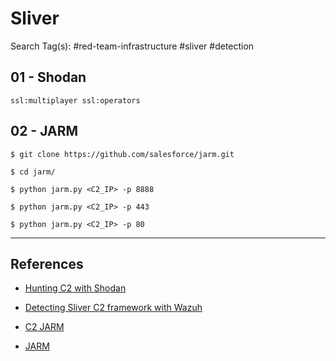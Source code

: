 # Sliver

Search Tag(s): #red-team-infrastructure #sliver #detection

## 01 - Shodan

`ssl:multiplayer ssl:operators`

## 02 - JARM

`$ git clone https://github.com/salesforce/jarm.git`

`$ cd jarm/`

`$ python jarm.py <C2_IP> -p 8888`

`$ python jarm.py <C2_IP> -p 443`

`$ python jarm.py <C2_IP> -p 80`

---
## References

- [Hunting C2 with Shodan](https://michaelkoczwara.medium.com/hunting-c2-with-shodan-223ca250d06f)

- [Detecting Sliver C2 framework with Wazuh](https://wazuh.com/blog/detecting-sliver-c2-framework-with-wazuh/)

- [C2 JARM](https://github.com/cedowens/C2-JARM)

- [JARM](https://github.com/salesforce/jarm)